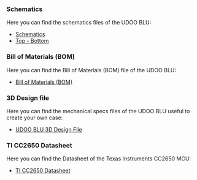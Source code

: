 ### Schematics

Here you can find the schematics files of the UDOO BLU:
* [Schematics](http://download.udoo.org/files/UDOO_BLU/schematics/UDOO_BLU_schematics.pdf)
* [Top - Bottom](http://download.udoo.org/files/UDOO_BLU/schematics/UDOO_BLU_top_bottom.pdf)

### Bill of Materials (BOM)

Here you can find the Bill of Materials (BOM) file of the UDOO BLU:
* [Bill of Materials (BOM)](http://download.udoo.org/files/UDOO_BLU/schematics/UDOO_BLU_BOM.pdf)

### 3D Design file

Here you can find the mechanical specs files of the UDOO BLU useful to create your own case:
* [UDOO BLU 3D Design File](http://download.udoo.org/files/UDOO_BLU/mechanical_specs/UDOO_BLU_3d_model_71024801.zip)

### TI CC2650 Datasheet

Here you can find the Datasheet of the Texas Instruments CC2650 MCU:
* [TI CC2650 Datasheet](http://www.ti.com/product/CC2650/datasheet)
